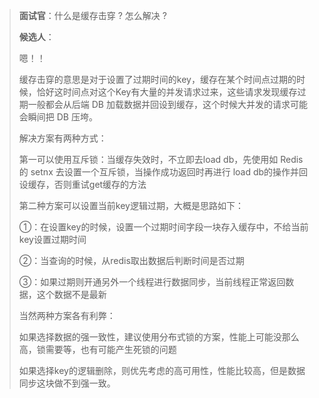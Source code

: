 > **面试官**：什么是缓存击穿 ? 怎么解决 ?
>
> **候选人**：
>
> 嗯！！
>
> 缓存击穿的意思是对于设置了过期时间的key，缓存在某个时间点过期的时候，恰好这时间点对这个Key有大量的并发请求过来，这些请求发现缓存过期一般都会从后端 DB 加载数据并回设到缓存，这个时候大并发的请求可能会瞬间把 DB 压垮。
>
> 解决方案有两种方式：
>
> 第一可以使用互斥锁：当缓存失效时，不立即去load db，先使用如 Redis 的 setnx 去设置一个互斥锁，当操作成功返回时再进行 load db的操作并回设缓存，否则重试get缓存的方法
>
> 第二种方案可以设置当前key逻辑过期，大概是思路如下：
>
> ①：在设置key的时候，设置一个过期时间字段一块存入缓存中，不给当前key设置过期时间
>
> ②：当查询的时候，从redis取出数据后判断时间是否过期
>
> ③：如果过期则开通另外一个线程进行数据同步，当前线程正常返回数据，这个数据不是最新
>
> 当然两种方案各有利弊：
>
> 如果选择数据的强一致性，建议使用分布式锁的方案，性能上可能没那么高，锁需要等，也有可能产生死锁的问题
>
> 如果选择key的逻辑删除，则优先考虑的高可用性，性能比较高，但是数据同步这块做不到强一致。